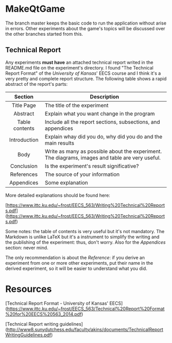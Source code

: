 # MakeQtGame
The branch master keeps the basic code to run the application without arise in errors.
Other experiments about the game's topics will be discussed over the other branches
started from this.

## Technical Report
Any experiments **must have** an attached technical report writed in the README.md file on
the experiment's directory. I found "The Technical Report Format" of the *University of Kansas*'
EECS course and I think it's a very pretty and complete report structure. The following
table shows a rapid abstract of the report's parts:

| Section | Description |
| :---: | --- |
| Title Page | The title of the experiment |
| Abstract | Explain what you want change in the program |
| Table contents | Include all the report sections, subsections, and appendices |
| Introduction | Explain whay did you do, why did you do and the main results |
| Body | Write as many as possible about the experiment. The diagrams, images and table are very useful. |
| Conclusion | Is the experiment's result significative? |
| References | The source of your information |
| Appendices | Some explanation |

More detailed explanations should be found here:

[https://www.ittc.ku.edu/~frost/EECS_563/Writing%20Technical%20Reports.pdf]
(https://www.ittc.ku.edu/~frost/EECS_563/Writing%20Technical%20Reports.pdf)

Some notes: the table of contents is very useful but it's not mandatory. The
Markdown is unlike LaTeX but it's a instrument to simplify the writing and the
publishing of the experiment: thus, don't worry. Also for the *Appendices* section:
never mind. 

The only recommendation is about the *Reference*: if you derive an experiment
from one or more other experiments, put their name in the derived experiment, so it will be easier
to understand what you did.

# Resources
[Technical Report Format - University of Kansas' EECS]
(https://www.ittc.ku.edu/~frost/EECS_563/Technical%20Report%20Format%20for%20EECS%20563_2014.pdf)

[Technical Report writing guidelines]
(http://www8.sunydutchess.edu/faculty/akins/documents/TechnicalReportWritingGuidelines.pdf)

